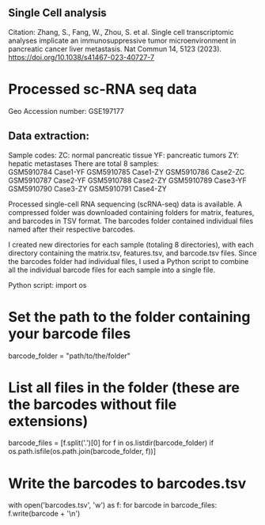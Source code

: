 ## Single Cell analysis

Citation: Zhang, S., Fang, W., Zhou, S. et al. Single cell transcriptomic analyses implicate an immunosuppressive tumor microenvironment in pancreatic cancer liver metastasis. Nat Commun 14, 5123 (2023). https://doi.org/10.1038/s41467-023-40727-7

# Processed sc-RNA seq data
Geo Accession number: GSE197177 

## Data extraction:
Sample codes:
ZC: normal pancreatic tissue
YF: pancreatic tumors
ZY: hepatic metastases
There are total 8 samples:        
GSM5910784	Case1-YF
GSM5910785	Case1-ZY
GSM5910786	Case2-ZC
GSM5910787	Case2-YF
GSM5910788	Case2-ZY
GSM5910789	Case3-YF
GSM5910790	Case3-ZY
GSM5910791	Case4-ZY

Processed single-cell RNA sequencing (scRNA-seq) data is available. A compressed folder was downloaded containing folders for matrix, features, and barcodes in TSV format. The barcodes folder contained individual files named after their respective barcodes.

I created new directories for each sample (totaling 8 directories), with each directory containing the matrix.tsv, features.tsv, and barcode.tsv files. Since the barcodes folder had individual files, I used a Python script to combine all the individual barcode files for each sample into a single file.

Python script:
import os
# Set the path to the folder containing your barcode files
barcode_folder = "path/to/the/folder"

# List all files in the folder (these are the barcodes without file extensions)
barcode_files = [f.split('.')[0] for f in os.listdir(barcode_folder) if os.path.isfile(os.path.join(barcode_folder, f))]

# Write the barcodes to barcodes.tsv
with open('barcodes.tsv', 'w') as f:
    for barcode in barcode_files:
        f.write(barcode + '\n')









